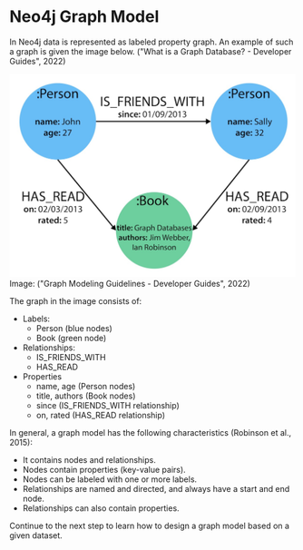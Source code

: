 # Neo4j Graph Model

In Neo4j data is represented as labeled property graph. An example of such a graph is given the image below. ("What is a Graph Database? - Developer Guides", 2022)

![Modeling the movie genre as property](./assets/property_graph_elements.jpg) Image: ("Graph Modeling Guidelines - Developer Guides", 2022)

The graph in the image consists of:
- Labels:
    - Person (blue nodes)
    - Book (green node)
- Relationships:
    - IS_FRIENDS_WITH
    - HAS_READ
- Properties
    - name, age (Person nodes)
    - title, authors (Book nodes)
    - since (IS_FRIENDS_WITH relationship)
    - on, rated (HAS_READ relationship)


In general, a graph model has the following characteristics (Robinson et al., 2015): 
- It contains nodes and relationships.
- Nodes contain properties (key-value pairs).
- Nodes can be labeled with one or more labels.
- Relationships are named and directed, and always have a start and end node.
- Relationships can also contain properties.


Continue to the next step to learn how to design a graph model based on a given dataset.
